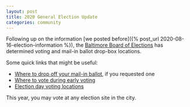 ```yaml
---
layout: post
title: 2020 General Election Update
categories: community
---
```


Following up on the information [we posted before]({% post_url 2020-08-16-election-information %}),
the [Baltimore Board of Elections](https://boe.baltimorecity.gov) has determined voting and mail-in ballot drop-box locations.

Some quick links that might be useful:

* [Where to drop off your mail-in ballot](https://boe.baltimorecity.gov/sites/default/files/2020-09-16%201202%20-%20PUBLISHED%20-%20WELCOME%20Page%20-%20PG20%20Voting%20Dropbox%20Location%20Information.pdf),
if you requested one
* [Where to vote during early voting](https://boe.baltimorecity.gov/sites/default/files/2020-09-16%201202-%20PUBLISHED%20-%20Early%20Voting%20Center%20Locations.pdf)
* [Election day voting locations](https://boe.baltimorecity.gov/sites/default/files/2020-09-16%201202%20-%20PUBLISHED%20-%20Election%20Day%20In-Person%20Voting%20Center%20Locations.pdf)

This year, you may vote at any election site in the city.
